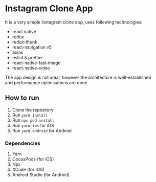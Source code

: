 # Instagram Clone App

It is a very simple instagram clone app, uses following technologies:

- react native
- redux
- redux-thunk
- react-navigation v5
- axios
- eslint & prettier
- react-native-fast-image
- react-native-video

The app design is not ideal, however the architecture is well-established and performance optimisations are done.

## How to run

1. Clone the repository
2. Run `yarn install`
3. Run `npx pod install`
4. Run `yarn ios` for iOS
5. Run `yarn android` for Android

### Dependencies

1. Yarn
2. CocoaPods (for iOS)
3. Npx
4. XCode (for iOS)
5. Android Studio (for Android)
